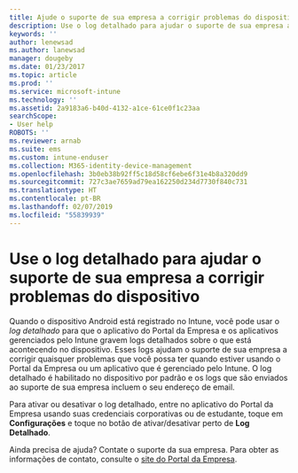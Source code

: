 ```yaml
---
title: Ajude o suporte de sua empresa a corrigir problemas do dispositivo com registro detalhado | Microsoft Docs
description: Use o log detalhado para ajudar o suporte de sua empresa a corrigir problemas do dispositivo
keywords: ''
author: lenewsad
ms.author: lanewsad
manager: dougeby
ms.date: 01/23/2017
ms.topic: article
ms.prod: ''
ms.service: microsoft-intune
ms.technology: ''
ms.assetid: 2a9183a6-b40d-4132-a1ce-61ce0f1c23aa
searchScope:
- User help
ROBOTS: ''
ms.reviewer: arnab
ms.suite: ems
ms.custom: intune-enduser
ms.collection: M365-identity-device-management
ms.openlocfilehash: 3b0eb38b92ff5c18d58cf6ebe6f31e4b8a320dd9
ms.sourcegitcommit: 727c3ae7659ad79ea162250d234d7730f840c731
ms.translationtype: HT
ms.contentlocale: pt-BR
ms.lasthandoff: 02/07/2019
ms.locfileid: "55839939"
---
```

# <a name="help-your-company-support-fix-device-issues-with-verbose-logging"></a>Use o log detalhado para ajudar o suporte de sua empresa a corrigir problemas do dispositivo

Quando o dispositivo Android está registrado no Intune, você pode usar o *log detalhado* para que o aplicativo do Portal da Empresa e os aplicativos gerenciados pelo Intune gravem logs detalhados sobre o que está acontecendo no dispositivo. Esses logs ajudam o suporte de sua empresa a corrigir quaisquer problemas que você possa ter quando estiver usando o Portal da Empresa ou um aplicativo que é gerenciado pelo Intune. O log detalhado é habilitado no dispositivo por padrão e os logs que são enviados ao suporte de sua empresa incluem o seu endereço de email.

Para ativar ou desativar o log detalhado, entre no aplicativo do Portal da Empresa usando suas credenciais corporativas ou de estudante, toque em **Configurações** e toque no botão de ativar/desativar perto de **Log Detalhado**.

Ainda precisa de ajuda? Contate o suporte da sua empresa. Para obter as informações de contato, consulte o [site do Portal da Empresa](https://go.microsoft.com/fwlink/?linkid=2010980).
